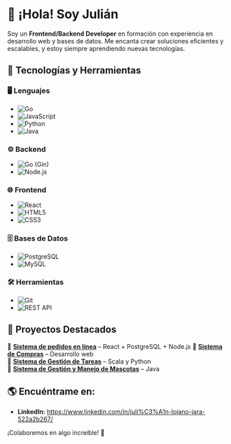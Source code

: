 # 👋 ¡Hola! Soy Julián

Soy un **Frontend/Backend Developer** en formación con experiencia en desarrollo web y bases de datos. Me encanta crear soluciones eficientes y escalables, y estoy siempre aprendiendo nuevas tecnologías.

## 🚀 Tecnologías y Herramientas

### 🖥️ Lenguajes
- ![Go](https://img.shields.io/badge/Go-00ADD8?style=for-the-badge&logo=go&logoColor=white)
- ![JavaScript](https://img.shields.io/badge/JavaScript-F7DF1E?style=for-the-badge&logo=javascript&logoColor=black)
- ![Python](https://img.shields.io/badge/Python-3776AB?style=for-the-badge&logo=python&logoColor=white)
- ![Java](https://img.shields.io/badge/Java-007396?style=for-the-badge&logo=java&logoColor=white)

### ⚙️ Backend
- ![Go](https://img.shields.io/badge/Go-00ADD8?style=for-the-badge&logo=go&logoColor=white) (Gin)
- ![Node.js](https://img.shields.io/badge/Node.js-43853D?style=for-the-badge&logo=node.js&logoColor=white)

### 🌐 Frontend
- ![React](https://img.shields.io/badge/React-20232A?style=for-the-badge&logo=react&logoColor=61DAFB)
- ![HTML5](https://img.shields.io/badge/HTML5-E34F26?style=for-the-badge&logo=html5&logoColor=white)
- ![CSS3](https://img.shields.io/badge/CSS3-1572B6?style=for-the-badge&logo=css3&logoColor=white)

### 🗄️ Bases de Datos
- ![PostgreSQL](https://img.shields.io/badge/PostgreSQL-336791?style=for-the-badge&logo=postgresql&logoColor=white)
- ![MySQL](https://img.shields.io/badge/MySQL-4479A1?style=for-the-badge&logo=mysql&logoColor=white)

### 🛠️ Herramientas
- ![Git](https://img.shields.io/badge/Git-F05032?style=for-the-badge&logo=git&logoColor=white)
- ![REST API](https://img.shields.io/badge/API-005571?style=for-the-badge&logo=api&logoColor=white)

## 📌 Proyectos Destacados

🔹 **[Sistema de pedidos en línea](#)** – React + PostgreSQL + Node.js
🔹 **[Sistema de Compras](#)** – Desarrollo web  
🔹 **[Sistema de Gestión de Tareas](#)** – Scala y Python  
🔹 **[Sistema de Gestión y Manejo de Mascotas](#)** – Java  


## 🌎 Encuéntrame en:

- **LinkedIn:** https://www.linkedin.com/in/juli%C3%A1n-lojano-jara-522a2b267/

¡Colaboremos en algo increíble! 🚀
